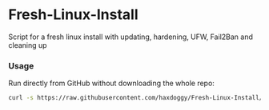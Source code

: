 # Fresh-Linux-Install
Script for a fresh linux install with updating, hardening, UFW, Fail2Ban and cleaning up

### Usage

Run directly from GitHub without downloading the whole repo:

```bash
curl -s https://raw.githubusercontent.com/haxdoggy/Fresh-Linux-Install/main/script.sh | bash
